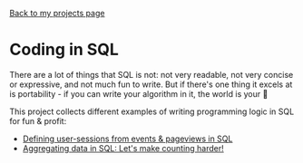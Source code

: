[Back to my projects page](/)

# Coding in SQL

There are a lot of things that SQL is not: not very readable, not very concise or expressive, and not much fun to write. But if there's one thing it excels at is portability - if you can write your algorithm in it, the world is your 🦪

This project collects different examples of writing programming logic in SQL for fun & profit:

- [Defining user-sessions from events & pageviews in SQL](user_sessions.md)
- [Aggregating data in SQL: Let's make counting harder!](aggregation_types.md)
